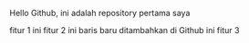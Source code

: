 Hello Github, ini adalah repository pertama saya

fitur 1
ini fitur 2
ini baris baru ditambahkan di Github
ini fitur 3